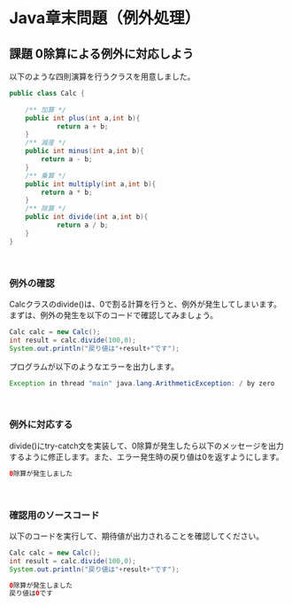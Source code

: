 
# Java章末問題（例外処理）

## 課題 0除算による例外に対応しよう
以下のような四則演算を行うクラスを用意しました。
```java
public class Calc {
    
    /** 加算 */
    public int plus(int a,int b){
            return a + b;
    }
    /** 減産 */
    public int minus(int a,int b){
        return a - b;
    }
    /** 乗算 */
    public int multiply(int a,int b){
        return a * b;
    }
    /** 除算 */
    public int divide(int a,int b){
            return a / b;
    }
}
```
<br>

### 例外の確認
Calcクラスのdivide()は、0で割る計算を行うと、例外が発生してしまいます。 まずは、例外の発生を以下のコードで確認してみましょう。
```java
Calc calc = new Calc();
int result = calc.divide(100,0);
System.out.println("戻り値は"+result+"です");
```
プログラムが以下のようなエラーを出力します。
```java
Exception in thread "main" java.lang.ArithmeticException: / by zero
```
<br>

### 例外に対応する
divide()にtry-catch文を実装して、0除算が発生したら以下のメッセージを出力するように修正します。また、エラー発生時の戻り値は0を返すようにします。
```java
0除算が発生しました
```
<br>

### 確認用のソースコード
以下のコードを実行して、期待値が出力されることを確認してください。
```java
Calc calc = new Calc();
int result = calc.divide(100,0);
System.out.println("戻り値は"+result+"です");
```

```java
0除算が発生しました
戻り値は0です
```